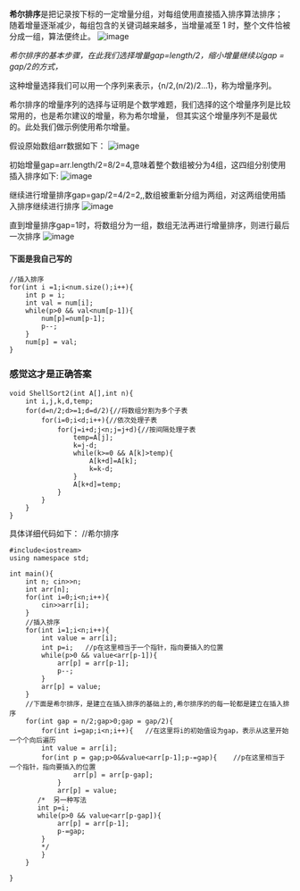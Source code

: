 **希尔排序**是把记录按下标的一定增量分组，对每组使用直接插入排序算法排序；
随着增量逐渐减少，每组包含的关键词越来越多，当增量减至 1 时，整个文件恰被分成一组，算法便终止。
![image](https://img-blog.csdnimg.cn/76b1d2d070894ce89e6634190fc47710.gif#pic_center)

*希尔排序的基本步骤，在此我们选择增量gap=length/2，缩小增量继续以gap = gap/2的方式，*

这种增量选择我们可以用一个序列来表示，{n/2,(n/2)/2...1}，称为增量序列。

希尔排序的增量序列的选择与证明是个数学难题，我们选择的这个增量序列是比较常用的，也是希尔建议的增量，称为希尔增量，
但其实这个增量序列不是最优的。此处我们做示例使用希尔增量。

假设原始数组arr数据如下：
![image](https://img-blog.csdnimg.cn/dcf168c360284ea4be16de5558e0c324.png)

初始增量gap=arr.length/2=8/2=4,意味着整个数组被分为4组，这四组分别使用插入排序如下:
![image](https://img-blog.csdnimg.cn/b6a4d3ebc180431dbd2eaa146ecb2f76.png)


继续进行增量排序gap=gap/2=4/2=2,,数组被重新分组为两组，对这两组使用插入排序继续进行排序
![image](https://img-blog.csdnimg.cn/f8f5a7d6ee124068af7694a3af0c6b6a.png)

直到增量排序gap=1时，将数组分为一组，数组无法再进行增量排序，则进行最后一次排序
![image](https://img-blog.csdnimg.cn/3acba3f19dee4a93a879c897d080f165.png)



#### 下面是我自己写的
```
//插入排序
for(int i =1;i<num.size();i++){
    int p = i;
    int val = num[i];
    while(p>0 && val<num[p-1]){
        num[p]=num[p-1];
        p--;
    }
    num[p] = val;
}
```


### 感觉这才是正确答案
```
void ShellSort2(int A[],int n){
	int i,j,k,d,temp;
	for(d=n/2;d>=1;d=d/2){//将数组分割为多个子表 
		for(i=0;i<d;i++){//依次处理子表 
			for(j=i+d;j<n;j=j+d){//按间隔处理子表 
				temp=A[j];
				k=j-d;
				while(k>=0 && A[k]>temp){
					A[k+d]=A[k];
					k=k-d;
				}
				A[k+d]=temp;
			}
		}
	}
}
```

具体详细代码如下：
//希尔排序
```
#include<iostream>
using namespace std;

int main(){
    int n; cin>>n;
    int arr[n];
    for(int i=0;i<n;i++){
        cin>>arr[i];
    }
    //插入排序
    for(int i=1;i<n;i++){
        int value = arr[i];
        int p=i;   //p在这里相当于一个指针，指向要插入的位置
        while(p>0 && value<arr[p-1]){
            arr[p] = arr[p-1];
            p--;
        }
        arr[p] = value;
    }
    //下面是希尔排序，是建立在插入排序的基础上的,希尔排序的的每一轮都是建立在插入排序
    for(int gap = n/2;gap>0;gap = gap/2){
        for(int i=gap;i<n;i++){   //在这里将i的初始值设为gap，表示从这里开始一个个向后遍历
        int value = arr[i];
        for(int p = gap;p>0&&value<arr[p-1];p-=gap){    //p在这里相当于一个指针，指向要插入的位置
                arr[p] = arr[p-gap];
            }
            arr[p] = value;
       /*  另一种写法
       int p=i;  
       while(p>0 && value<arr[p-gap]){
            arr[p] = arr[p-1];
            p-=gap;
        }
        */ 
        }
    }

}
```

